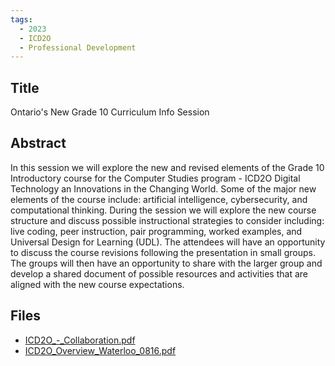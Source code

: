 ```yaml
---
tags:
  - 2023
  - ICD2O
  - Professional Development
---
```

    
## Title

Ontario's New Grade 10 Curriculum Info Session

## Abstract

In this session we will explore the new and revised elements of the Grade 10 Introductory course for the Computer Studies program - ICD2O Digital Technology an Innovations in the Changing World. Some of the major new elements of the course include: artificial intelligence, cybersecurity, and computational thinking. During the session we will explore the new course structure and discuss possible instructional strategies to consider including: live coding, peer instruction, pair programming, worked examples, and Universal Design for Learning (UDL). The attendees will have an opportunity to discuss the course revisions following the presentation in small groups. The groups will then have an opportunity to share with the larger group and develop a shared document of possible resources and activities that are aligned with the new course expectations.

## Files

- [ICD2O_-_Collaboration.pdf](resources/2023/Grant_Hutchison/ICD2O_-_Collaboration.pdf)
- [ICD2O_Overview_Waterloo_0816.pdf](resources/2023/Grant_Hutchison/ICD2O_Overview_Waterloo_0816.pdf)
